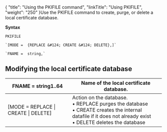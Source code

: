 {
    "title": "Using  the PKIFILE command",
    "linkTitle": "Using PKIFILE",
    "weight": "250"
}Use the PKIFILE command to create, purge, or delete a local
certificate database.

****Syntax****

```
PKIFILE

`[MODE =  {REPLACE &#124; CREATE &#124; DELETE},]`

`FNAME =  string,`

```

Modifying the local certificate database
----------------------------------------


| FNAME = string1..64 | Name of the local certificate database. |
| --- | --- |
| [MODE = REPLACE &#124; CREATE &#124; DELETE] | Action on the database.<br/> • REPLACE purges the database<br/> • CREATE creates the internal datafile if it does not already exist<br/> • DELETE deletes the database |

